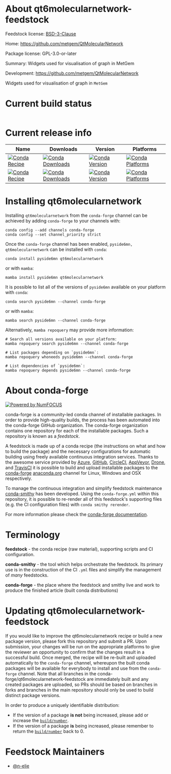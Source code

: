 About qt6molecularnetwork-feedstock
===================================

Feedstock license: [BSD-3-Clause](https://github.com/conda-forge/qtmolecularnetwork-feedstock/blob/main/LICENSE.txt)

Home: https://github.com/metgem/QtMolecularNetwork

Package license: GPL-3.0-or-later

Summary: Widgets used for visualisation of graph in MetGem

Development: https://github.com/metgem/QtMolecularNetwork

Widgets used for visualisation of graph in `MetGem`

Current build status
====================


<table>
</table>

Current release info
====================

| Name | Downloads | Version | Platforms |
| --- | --- | --- | --- |
| [![Conda Recipe](https://img.shields.io/badge/recipe-pyside6mn-green.svg)](https://anaconda.org/conda-forge/pyside6mn) | [![Conda Downloads](https://img.shields.io/conda/dn/conda-forge/pyside6mn.svg)](https://anaconda.org/conda-forge/pyside6mn) | [![Conda Version](https://img.shields.io/conda/vn/conda-forge/pyside6mn.svg)](https://anaconda.org/conda-forge/pyside6mn) | [![Conda Platforms](https://img.shields.io/conda/pn/conda-forge/pyside6mn.svg)](https://anaconda.org/conda-forge/pyside6mn) |
| [![Conda Recipe](https://img.shields.io/badge/recipe-qt6molecularnetwork-green.svg)](https://anaconda.org/conda-forge/qt6molecularnetwork) | [![Conda Downloads](https://img.shields.io/conda/dn/conda-forge/qt6molecularnetwork.svg)](https://anaconda.org/conda-forge/qt6molecularnetwork) | [![Conda Version](https://img.shields.io/conda/vn/conda-forge/qt6molecularnetwork.svg)](https://anaconda.org/conda-forge/qt6molecularnetwork) | [![Conda Platforms](https://img.shields.io/conda/pn/conda-forge/qt6molecularnetwork.svg)](https://anaconda.org/conda-forge/qt6molecularnetwork) |

Installing qt6molecularnetwork
==============================

Installing `qt6molecularnetwork` from the `conda-forge` channel can be achieved by adding `conda-forge` to your channels with:

```
conda config --add channels conda-forge
conda config --set channel_priority strict
```

Once the `conda-forge` channel has been enabled, `pyside6mn, qt6molecularnetwork` can be installed with `conda`:

```
conda install pyside6mn qt6molecularnetwork
```

or with `mamba`:

```
mamba install pyside6mn qt6molecularnetwork
```

It is possible to list all of the versions of `pyside6mn` available on your platform with `conda`:

```
conda search pyside6mn --channel conda-forge
```

or with `mamba`:

```
mamba search pyside6mn --channel conda-forge
```

Alternatively, `mamba repoquery` may provide more information:

```
# Search all versions available on your platform:
mamba repoquery search pyside6mn --channel conda-forge

# List packages depending on `pyside6mn`:
mamba repoquery whoneeds pyside6mn --channel conda-forge

# List dependencies of `pyside6mn`:
mamba repoquery depends pyside6mn --channel conda-forge
```


About conda-forge
=================

[![Powered by
NumFOCUS](https://img.shields.io/badge/powered%20by-NumFOCUS-orange.svg?style=flat&colorA=E1523D&colorB=007D8A)](https://numfocus.org)

conda-forge is a community-led conda channel of installable packages.
In order to provide high-quality builds, the process has been automated into the
conda-forge GitHub organization. The conda-forge organization contains one repository
for each of the installable packages. Such a repository is known as a *feedstock*.

A feedstock is made up of a conda recipe (the instructions on what and how to build
the package) and the necessary configurations for automatic building using freely
available continuous integration services. Thanks to the awesome service provided by
[Azure](https://azure.microsoft.com/en-us/services/devops/), [GitHub](https://github.com/),
[CircleCI](https://circleci.com/), [AppVeyor](https://www.appveyor.com/),
[Drone](https://cloud.drone.io/welcome), and [TravisCI](https://travis-ci.com/)
it is possible to build and upload installable packages to the
[conda-forge](https://anaconda.org/conda-forge) [anaconda.org](https://anaconda.org/)
channel for Linux, Windows and OSX respectively.

To manage the continuous integration and simplify feedstock maintenance
[conda-smithy](https://github.com/conda-forge/conda-smithy) has been developed.
Using the ``conda-forge.yml`` within this repository, it is possible to re-render all of
this feedstock's supporting files (e.g. the CI configuration files) with ``conda smithy rerender``.

For more information please check the [conda-forge documentation](https://conda-forge.org/docs/).

Terminology
===========

**feedstock** - the conda recipe (raw material), supporting scripts and CI configuration.

**conda-smithy** - the tool which helps orchestrate the feedstock.
                   Its primary use is in the construction of the CI ``.yml`` files
                   and simplify the management of *many* feedstocks.

**conda-forge** - the place where the feedstock and smithy live and work to
                  produce the finished article (built conda distributions)


Updating qt6molecularnetwork-feedstock
======================================

If you would like to improve the qt6molecularnetwork recipe or build a new
package version, please fork this repository and submit a PR. Upon submission,
your changes will be run on the appropriate platforms to give the reviewer an
opportunity to confirm that the changes result in a successful build. Once
merged, the recipe will be re-built and uploaded automatically to the
`conda-forge` channel, whereupon the built conda packages will be available for
everybody to install and use from the `conda-forge` channel.
Note that all branches in the conda-forge/qt6molecularnetwork-feedstock are
immediately built and any created packages are uploaded, so PRs should be based
on branches in forks and branches in the main repository should only be used to
build distinct package versions.

In order to produce a uniquely identifiable distribution:
 * If the version of a package **is not** being increased, please add or increase
   the [``build/number``](https://docs.conda.io/projects/conda-build/en/latest/resources/define-metadata.html#build-number-and-string).
 * If the version of a package **is** being increased, please remember to return
   the [``build/number``](https://docs.conda.io/projects/conda-build/en/latest/resources/define-metadata.html#build-number-and-string)
   back to 0.

Feedstock Maintainers
=====================

* [@n-elie](https://github.com/n-elie/)

